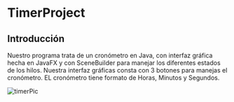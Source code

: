 # TimerProject
## Introducción

Nuestro programa trata de un cronómetro en Java, con interfaz gráfica hecha en JavaFX y con SceneBuilder para manejar los diferentes estados de los hilos.
Nuestra interfaz gráficas consta con 3 botones para manejas el cronómetro. EL cronómetro tiene formato de Horas, Minutos y Segundos.

![timerPic](https://github.com/alexgg9/TimerProject/assets/44396199/e52a5a62-a337-476c-a47b-fd4f6ef92bcc)
